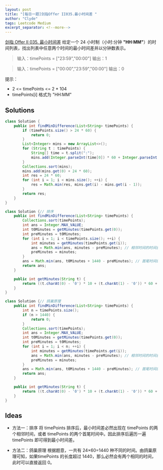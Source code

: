 ```yaml
---
layout: post
title: "[每日一题]剑指Offer II035.最小时间差 "
author: "Clyde"
tags: Leetcode Medium
excerpt_separator: <!--more-->
---
```


[剑指 Offer II 035. 最小时间差](https://leetcode.cn/problems/569nqc/)  给定一个 24 小时制（小时:分钟 **"HH:MM"**）的时间列表，找出列表中任意两个时间的最小时间差并以分钟数表示。<!--more-->

>  输入：timePoints = ["23:59","00:00"]
>输出：1

>输入：timePoints = ["00:00","23:59","00:00"]
>输出：0


提示：

- 2 <= timePoints <= 2 * 104
- timePoints[i] 格式为 "HH:MM"


##  Solutions


```java
class Solution {
    public int findMinDifference(List<String> timePoints) {
        if (timePoints.size() > 24 * 60) {
            return 0;
        }
        List<Integer> mins = new ArrayList<>();
        for (String t : timePoints) {
            String[] time = t.split(":");
            mins.add(Integer.parseInt(time[0]) * 60 + Integer.parseInt(time[1]));
        }
        Collections.sort(mins);
        mins.add(mins.get(0) + 24 * 60);
        int res = 24 * 60;
        for (int i = 1; i < mins.size(); ++i) {
            res = Math.min(res, mins.get(i) - mins.get(i - 1));
        }
        return res;
    }
}
```

```java
class Solution {// 排序
    public int findMinDifference(List<String> timePoints) {
        Collections.sort(timePoints);
        int ans = Integer.MAX_VALUE;
        int t0Minutes = getMinutes(timePoints.get(0));
        int preMinutes = t0Minutes;
        for (int i = 1; i < timePoints.size(); ++i) {
            int minutes = getMinutes(timePoints.get(i));
            ans = Math.min(ans, minutes - preMinutes); // 相邻时间的时间差
            preMinutes = minutes;
        }
        ans = Math.min(ans, t0Minutes + 1440 - preMinutes); // 首尾时间的时间差
        return ans;
    }

    public int getMinutes(String t) {
        return ((t.charAt(0) - '0') * 10 + (t.charAt(1) - '0')) * 60 + (t.charAt(3) - '0') * 10 + (t.charAt(4) - '0');
    }
}

```

```java
class Solution {// 鸽巢原理
    public int findMinDifference(List<String> timePoints) {
        int n = timePoints.size();
        if (n > 1440) {
            return 0;
        }
        Collections.sort(timePoints);
        int ans = Integer.MAX_VALUE;
        int t0Minutes = getMinutes(timePoints.get(0));
        int preMinutes = t0Minutes;
        for (int i = 1; i < n; ++i) {
            int minutes = getMinutes(timePoints.get(i));
            ans = Math.min(ans, minutes - preMinutes); // 相邻时间的时间差
            preMinutes = minutes;
        }
        ans = Math.min(ans, t0Minutes + 1440 - preMinutes); // 首尾时间的时间差
        return ans;
    }

    public int getMinutes(String t) {
        return ((t.charAt(0) - '0') * 10 + (t.charAt(1) - '0')) * 60 + (t.charAt(3) - '0') * 10 + (t.charAt(4) - '0');
    }
}
```


##  Ideas

- 方法一：排序
  将 timePoints 排序后，最小时间差必然出现在 timePoints 的两个相邻时间，或者 timePoints 的两个首尾时间中。因此排序后遍历一遍 timePoints 即可得到最小时间差。
  
- 方法二：鸽巢原理
  根据题意，一共有 24×60=1440 种不同的时间。由鸽巢原理可知，如果timePoints 的长度超过 1440，那么必然会有两个相同的时间，此时可以直接返回 0。
  
  
  
    
  
  



